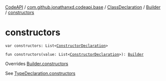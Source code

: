 [CodeAPI](../../../index.md) / [com.github.jonathanxd.codeapi.base](../../index.md) / [ClassDeclaration](../index.md) / [Builder](index.md) / [constructors](.)

# constructors

`var constructors: List<`[`ConstructorDeclaration`](../../-constructor-declaration/index.md)`>`

`fun constructors(value: List<`[`ConstructorDeclaration`](../../-constructor-declaration/index.md)`>): `[`Builder`](index.md)

Overrides [Builder.constructors](../../-elements-holder/-builder/constructors.md)

See [TypeDeclaration.constructors](../../-elements-holder/constructors.md)

